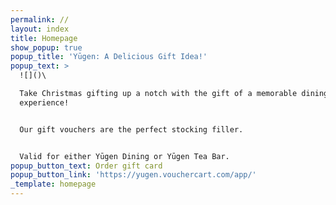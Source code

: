 ```yaml
---
permalink: //
layout: index
title: Homepage
show_popup: true
popup_title: 'Yūgen: A Delicious Gift Idea!'
popup_text: >
  ![]()\

  Take Christmas gifting up a notch with the gift of a memorable dining
  experience!


  Our gift vouchers are the perfect stocking filler.


  Valid for either Yūgen Dining or Yūgen Tea Bar.
popup_button_text: Order gift card
popup_button_link: 'https://yugen.vouchercart.com/app/'
_template: homepage
---
```


